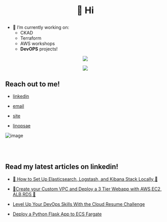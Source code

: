 

#                                                         <p align="center">  👋 Hi </p>

- 👀 I’m currently working on:
  - CKAD
  - Terraform
  - AWS workshops
  - <strong>DevOPS</strong> projects!


  
<p align="center">
  <a href="https://skillicons.dev">
    <img src="https://skillicons.dev/icons?i=linux,kubernetes,jenkins,ansible,python,git,aws,azure,docker" />
  </a>
</p>  

<p align="center">
  <a href="https://skillicons.dev">
    <img src="https://skillicons.dev/icons?i=html,css,bootstrap,figma,ableton" />
  </a>
</p>  

## Reach out to me!

* [linkedin](https://www.linkedin.com/in/gulcan-topcu/)

* [email](topcug@devtechops.dev)

* [site](www.devtechops.dev)

* [linopsae](linopsae.devtechops.dev)

![image](https://github.com/colossus06/colossus06/assets/96833570/41843191-1107-45f0-83ba-6f51d020f96e)




<br />

<br />



## Read my latest articles on linkedin!

* [📝 How to Set Up Elasticsearch, Logstash, and Kibana Stack Locally 🚀](https://www.linkedin.com/pulse/how-set-up-elasticsearch-logstash-kibana-stack-locally-gulcan-topcu/?trackingId=yG3HYHoHRMSgwPwB3mqxiw%3D%3D)

* [📏Create your Custom VPC and Deploy a 3 Tier Webapp with AWS,EC2, ALB,RDS 🚀](https://www.linkedin.com/pulse/create-your-custom-vpc-deploy-3-tier-webapp-awsec2-albrds-topcu/?trackingId=yG3HYHoHRMSgwPwB3mqxiw%3D%3D)

* [Level Up Your DevOps Skills With the Cloud Resume Challenge](https://www.linkedin.com/pulse/level-up-your-devops-skills-cloud-resume-challenge-gulcan-topcu/?trackingId=yG3HYHoHRMSgwPwB3mqxiw%3D%3D)

* [Deploy a Python Flask App to ECS Fargate](https://www.linkedin.com/pulse/deploy-python-flask-app-ecs-fargate-gulcan-topcu/?trackingId=yG3HYHoHRMSgwPwB3mqxiw%3D%3D)
